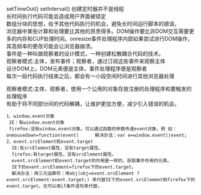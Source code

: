 setTimeOut() setInterval() 创建定时器并不是线程  
长时间执行代码可能会造成用户界面被锁定  
数组分块的思想，给予其他代码执行的机会，避免长时间运行脚本的错误。  
浏览器中某些计算和处理要比其他的昂贵得多。DOM操作要比非DOM交互需要更多的内存和CUP处理时间。onresize事件处理程序内部如果尝试进行DOM操作，其高频率的更改可能会让浏览器崩溃。  
事件是一种叫做观察者的设计模式，一种创建松散耦合代码的技术。  
观察者模式:主体，发布事件；观察者，通过订阅这些事件来观察主体  
设计DOM上，DOM元素便是主体，事件处理程序便是观察者  
每次一段代码执行结束之后，都会有一小段空闲时间进行其他浏览器处理  


观察者模式:主体、观察者，使用一个公用的对象存放注册的处理程序和要触发的处理程序  
有助于将不同部分间的代码解耦，让维护更加方便，减少引入错误的机会。


```
1、window.event对象
 IE：有window.event对象
 firefox:没有window.event对象。可以通过函数的参数传递event对象。例 如：onmousedown=function(event)      解决办法：var e=window.event||event;            
2、event.srcElement和event.target
  IE:有srcElement属性，没有target属性。
  firefox:有target属性，没有srcElement属性。
  event.srcElement和event.target的作用是一样的，获取事件作用的元素。
  IE下的event.srcElement=firefox下的event.target。
  解决办法：用三元运算符：用obj(obj=event.srcElement ? event.srcElement:event.target;) 来代替IE下的event.srcElement和firefox下的event.target。也可以用if条件语句来代替。
```


